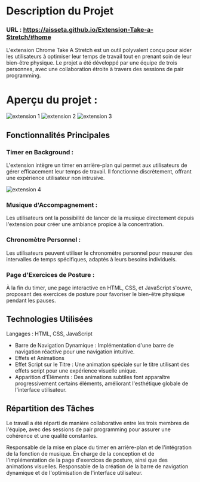 # Description du Projet
### URL : https://aisseta.github.io/Extension-Take-a-Stretch/#home
L'extension Chrome Take A Stretch est un outil polyvalent conçu pour aider les utilisateurs à optimiser leur temps de travail tout en prenant soin de leur bien-être physique. Le projet a été développé par une équipe de trois personnes, avec une collaboration étroite à travers des sessions de pair programming.

# Aperçu du projet : 
![extension 1 ](https://github.com/Aisseta/Extension-Take-a-Stretch/assets/85037165/6de70ba1-8a15-4ea5-a8b8-40843afed908)
![extension 2](https://github.com/Aisseta/Extension-Take-a-Stretch/assets/85037165/ec0e3bf6-5371-42cd-8ed9-568c8797c8ac)
![extension 3](https://github.com/Aisseta/Extension-Take-a-Stretch/assets/85037165/ba1d3069-b72b-46dc-858a-8a6e2fefe741)

## Fonctionnalités Principales
### Timer en Background : 
L'extension intègre un timer en arrière-plan qui permet aux utilisateurs de gérer efficacement leur temps de travail. Il fonctionne discrètement, offrant une expérience utilisateur non intrusive.

![extension 4](https://github.com/Aisseta/Extension-Take-a-Stretch/assets/85037165/6f21c40d-6d81-44e1-b9e6-b8fa5e4c4a9a)


### Musique d'Accompagnement : 
Les utilisateurs ont la possibilité de lancer de la musique directement depuis l'extension pour créer une ambiance propice à la concentration.

### Chronomètre Personnel : 
Les utilisateurs peuvent utiliser le chronomètre personnel pour mesurer des intervalles de temps spécifiques, adaptés à leurs besoins individuels.

### Page d'Exercices de Posture : 
À la fin du timer, une page interactive en HTML, CSS, et JavaScript s'ouvre, proposant des exercices de posture pour favoriser le bien-être physique pendant les pauses.

## Technologies Utilisées
Langages : HTML, CSS, JavaScript
- Barre de Navigation Dynamique : Implémentation d'une barre de navigation réactive pour une navigation intuitive.
- Effets et Animations
- Effet Script sur le Titre : Une animation spéciale sur le titre utilisant des effets script pour une expérience visuelle unique.
- Apparition d'Éléments : Des animations subtiles font apparaître progressivement certains éléments, améliorant l'esthétique globale de l'interface utilisateur.

## Répartition des Tâches
Le travail a été réparti de manière collaborative entre les trois membres de l'équipe, avec des sessions de pair programming pour assurer une cohérence et une qualité constantes.

Responsable de la mise en place du timer en arrière-plan et de l'intégration de la fonction de musique.
En charge de la conception et de l'implémentation de la page d'exercices de posture, ainsi que des animations visuelles.
Responsable de la création de la barre de navigation dynamique et de l'optimisation de l'interface utilisateur.





